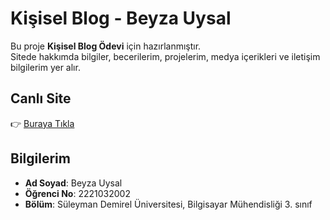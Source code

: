# Kişisel Blog - Beyza Uysal

Bu proje **Kişisel Blog Ödevi** için hazırlanmıştır.  
Sitede hakkımda bilgiler, becerilerim, projelerim, medya içerikleri ve iletişim bilgilerim yer alır.

## Canlı Site
👉 [Buraya Tıkla](https://beyzauysal.github.io/KisiselBlog/)

## Bilgilerim
- **Ad Soyad**: Beyza Uysal  
- **Öğrenci No**: 2221032002  
- **Bölüm**: Süleyman Demirel Üniversitesi, Bilgisayar Mühendisliği 3. sınıf
